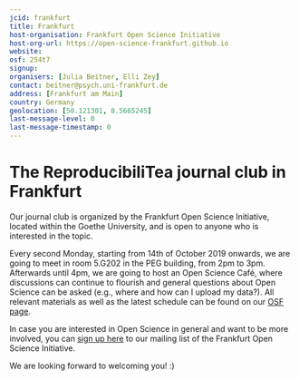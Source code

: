 ```yaml
---
jcid: frankfurt
title: Frankfurt
host-organisation: Frankfurt Open Science Initiative
host-org-url: https://open-science-frankfurt.github.io
website: 
osf: 254t7
signup:
organisers: [Julia Beitner, Elli Zey]
contact: beitner@psych.uni-frankfurt.de
address: [Frankfurt am Main]
country: Germany
geolocation: [50.121301, 8.5665245]
last-message-level: 0
last-message-timestamp: 0
---
```


# The ReproducibiliTea journal club in Frankfurt

Our journal club is organized by the Frankfurt Open Science Initiative, located within the Goethe University, and is open to anyone who is interested in the topic. 

Every second Monday, starting from 14th of October 2019 onwards, we are going to meet in room 5.G202 in the PEG building, from 2pm to 3pm. Afterwards until 4pm, we are going to host an Open Science Café, where discussions can continue to flourish and general questions about Open Science can be asked (e.g., where and how can I upload my data?). All relevant materials as well as the latest schedule can be found on our [OSF page](https://osf.io/254t7/).  

In case you are interested in Open Science in general and want to be more involved, you can [sign up here](https://dlist.server.uni-frankfurt.de/mailman/listinfo/openscience) to our mailing list of the Frankfurt Open Science Initiative.

We are looking forward to welcoming you! :)
